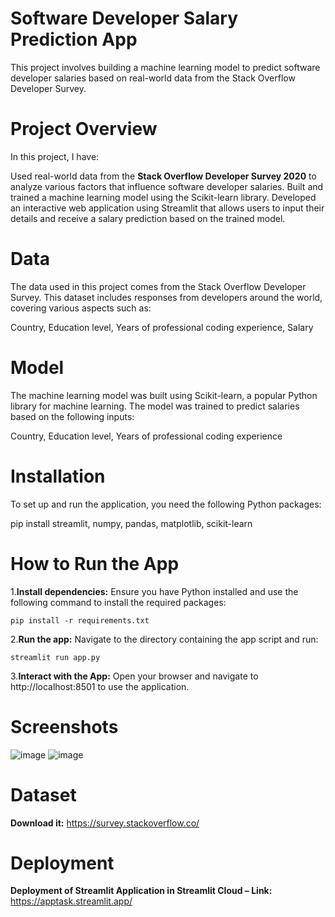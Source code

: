 # Software Developer Salary Prediction App
This project involves building a machine learning model to predict software developer salaries based on real-world data from the Stack Overflow Developer Survey.

# Project Overview
In this project, I have:

Used real-world data from the **Stack Overflow Developer Survey 2020** to analyze various factors that influence software developer salaries.
Built and trained a machine learning model using the Scikit-learn library.
Developed an interactive web application using Streamlit that allows users to input their details and receive a salary prediction based on the trained model.

# Data
The data used in this project comes from the Stack Overflow Developer Survey. This dataset includes responses from developers around the world, covering various aspects such as:

Country,
Education level,
Years of professional coding experience,
Salary

# Model
The machine learning model was built using Scikit-learn, a popular Python library for machine learning. The model was trained to predict salaries based on the following inputs:

Country,
Education level,
Years of professional coding experience

# Installation
To set up and run the application, you need the following Python packages:

pip install streamlit, numpy, pandas, matplotlib, scikit-learn

# How to Run the App
1.**Install dependencies:** Ensure you have Python installed and use the following command to install the required packages:

```
pip install -r requirements.txt
```

2.**Run the app:** Navigate to the directory containing the app script and run:
```
streamlit run app.py
```


3.**Interact with the App:** Open your browser and navigate to http://localhost:8501 to use the application.

# Screenshots

![image](https://github.com/user-attachments/assets/893ce51d-09cf-410c-88af-83d169335a45)
![image](https://github.com/user-attachments/assets/812ae2c3-24ae-4891-b01a-f129e7032bd3)

# Dataset

**Download it:** https://survey.stackoverflow.co/

# Deployment

**Deployment of Streamlit Application in Streamlit Cloud – Link:**
https://apptask.streamlit.app/

